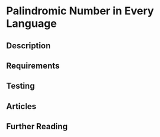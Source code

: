 # Palindromic Number in Every Language

## Description

## Requirements

## Testing

## Articles

## Further Reading